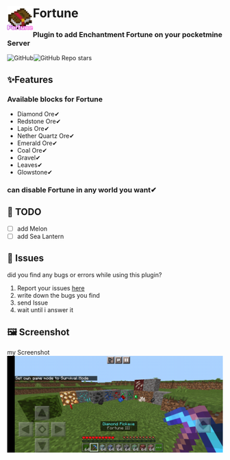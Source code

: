 <h1><img src="https://github.com/KRUNCHSHooT/Fortune/blob/main/icon.png" height="60" width="60" align="left">Fortune</h1>
<h3>Plugin to add Enchantment Fortune on your pocketmine Server</h3>
<img alt="GitHub" src="https://img.shields.io/github/license/KRUNCHSHooT/Fortune"><img alt="GitHub Repo stars" src="https://img.shields.io/github/stars/KRUNCHSHooT/Fortune">

## ✨Features

### Available blocks for Fortune
- Diamond Ore✔
- Redstone Ore✔
- Lapis Ore✔
- Nether Quartz Ore✔
- Emerald Ore✔
- Coal Ore✔
- Gravel✔
- Leaves✔
- Glowstone✔

### can disable Fortune in any world you want✔

## 📝 TODO

- [ ] add Melon
- [ ] add Sea Lantern

## 🔴 Issues

did you find any bugs or errors while using this plugin? 
1. Report your issues [here](https://github.com/KRUNCHSHooT/Fortune/issues/new)
2. write down the bugs you find
3. send Issue
4. wait until i answer it

## 🖼️ Screenshot
my Screenshot
<img src="https://github.com/KRUNCHSHooT/Fortune/blob/main/screenshot.png">
